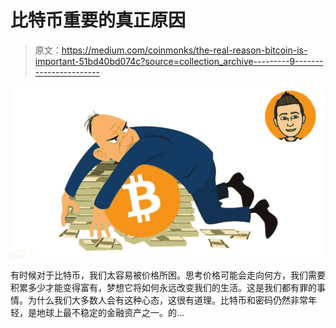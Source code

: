 # 比特币重要的真正原因

> 原文：<https://medium.com/coinmonks/the-real-reason-bitcoin-is-important-51bd40bd074c?source=collection_archive---------9----------------------->

![](img/eef58a81ba2f50f2378ef7194e053a20.png)

有时候对于比特币，我们太容易被价格所困。思考价格可能会走向何方，我们需要积累多少才能变得富有，梦想它将如何永远改变我们的生活。这是我们都有罪的事情。为什么我们大多数人会有这种心态，这很有道理。比特币和密码仍然非常年轻，是地球上最不稳定的金融资产之一。的…